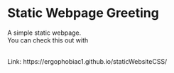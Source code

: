 # Static Webpage Greeting
A simple static webpage.
<br>
You can check this out with 

<br>
Link: https://ergophobiac1.github.io/staticWebsiteCSS/

